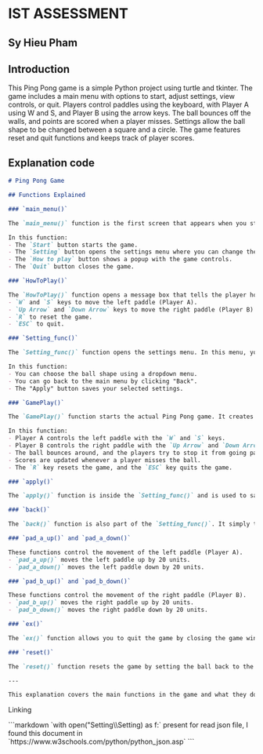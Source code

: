 <h1>IST ASSESSMENT</h1>
<h2>Sy Hieu Pham</h2>

<h2>Introduction</h2>
<p>
This Ping Pong game is a simple Python project using turtle and tkinter. The game includes a main menu with options to start, adjust settings, view controls, or quit. Players control paddles using the keyboard, with Player A using W and S, and Player B using the arrow keys. The ball bounces off the walls, and points are scored when a player misses. Settings allow the ball shape to be changed between a square and a circle. The game features reset and quit functions and keeps track of player scores.</p>


<h2>Explanation code</h2>

```markdown
# Ping Pong Game

## Functions Explained

### `main_menu()`

The `main_menu()` function is the first screen that appears when you start the game. It creates a window with the title "PING PONG" and several buttons. These buttons allow you to start the game, go to the settings, see how to play, or quit the game. 

In this function:
- The `Start` button starts the game.
- The `Setting` button opens the settings menu where you can change the ball shape.
- The `How to play` button shows a popup with the game controls.
- The `Quit` button closes the game.

### `HowToPlay()`

The `HowToPlay()` function opens a message box that tells the player how to control the paddles:
- `W` and `S` keys to move the left paddle (Player A).
- `Up Arrow` and `Down Arrow` keys to move the right paddle (Player B).
- `R` to reset the game.
- `ESC` to quit.

### `Setting_func()`

The `Setting_func()` function opens the settings menu. In this menu, you can change the shape of the ball to either a square or a circle. When you click the "Apply" button, the selected shape is saved in the `Setting.json` file, so it is remembered the next time you play. 

In this function:
- You can choose the ball shape using a dropdown menu.
- You can go back to the main menu by clicking "Back".
- The "Apply" button saves your selected settings.

### `GamePlay()`

The `GamePlay()` function starts the actual Ping Pong game. It creates the window where the game is played. The paddles and ball are drawn on the screen, and the game begins. 

In this function:
- Player A controls the left paddle with the `W` and `S` keys.
- Player B controls the right paddle with the `Up Arrow` and `Down Arrow` keys.
- The ball bounces around, and the players try to stop it from going past their paddles.
- Scores are updated whenever a player misses the ball.
- The `R` key resets the game, and the `ESC` key quits the game.

### `apply()`

The `apply()` function is inside the `Setting_func()` and is used to save your chosen ball shape to the `Setting.json` file. After you select either "circle" or "square" from the dropdown menu and click "Apply," this function updates the settings.

### `back()`

The `back()` function is also part of the `Setting_func()`. It simply takes you back to the main menu by hiding the settings screen and showing the main menu again.

### `pad_a_up()` and `pad_a_down()`

These functions control the movement of the left paddle (Player A). 
- `pad_a_up()` moves the left paddle up by 20 units.
- `pad_a_down()` moves the left paddle down by 20 units.

### `pad_b_up()` and `pad_b_down()`

These functions control the movement of the right paddle (Player B).
- `pad_b_up()` moves the right paddle up by 20 units.
- `pad_b_down()` moves the right paddle down by 20 units.

### `ex()`

The `ex()` function allows you to quit the game by closing the game window.

### `reset()`

The `reset()` function resets the game by setting the ball back to the middle of the screen and resetting both players' scores to 0.

---

This explanation covers the main functions in the game and what they do. Each function has a specific purpose, like starting the game, moving paddles, or updating settings.
```



<p>Linking</p>
```markdown
`with open("Setting\\Setting) as f:` present for read json file, I found this document in `https://www.w3schools.com/python/python_json.asp`
```
